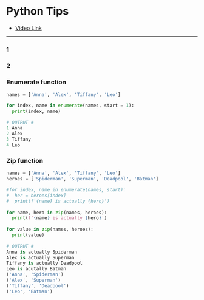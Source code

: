 # Python Tips

* [Video Link](https://www.youtube.com/watch?v=C-gEQdGVXbk&list=FLqcikxBbByUlHNJrWP0ryGA&index=2&t=151s)

---



### 1

### 2

### Enumerate function

```python
names = ['Anna', 'Alex', 'Tiffany', 'Leo']

for index, name in enumerate(names, start = 1):
  print(index, name)
  
# OUTPUT #
1 Anna
2 Alex
3 Tiffany
4 Leo
```

### Zip function

```python
names = ['Anna', 'Alex', 'Tiffany', 'Leo']
heroes = ['Spiderman', 'Superman', 'Deadpool', 'Batman']

#for index, name in enumerate(names, start):
#  her = heroes[index]
#  print(f'{name} is actually {hero}')
  
for name, hero in zip(names, heroes):
  print(f'{name} is actually {hero}')
  
for value in zip(names, heroes):
  print(value)
  
# OUTPUT #
Anna is actually Spiderman
Alex is actually Superman
Tiffany is actually Deadpool
Leo is acutally Batman
('Anna', 'Spiderman')
('Alex', 'Superman')
('Tiffany', 'Deadpool')
('Leo', 'Batman')
```



